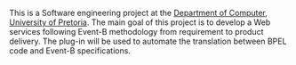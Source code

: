 This is a Software engineering project at the [Department of Computer](http://www.cs.up.ac.za), [University of Pretoria](http://web.up.ac.za). The main goal of this project is to develop a Web services following Event-B methodology from requirement to product delivery. The plug-in will be used to automate the translation between BPEL code and Event-B specifications.